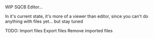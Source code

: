WIP SQCB Editor...

In it's current state, it's more of a viewer than editor, since you can't do anything with files yet... but stay tuned

TODO:
Import files
Export files
Remove imported files